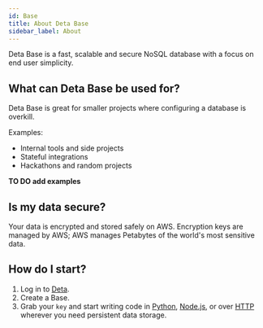 ```yaml
---
id: Base
title: About Deta Base
sidebar_label: About
---
```

Deta Base is a fast, scalable and secure NoSQL database with a focus on end user simplicity.


## What can Deta Base be used for?

Deta Base is great for smaller projects where configuring a database is overkill. 

Examples:
- Internal tools and side projects
- Stateful integrations 
- Hackathons and random projects

**TO DO add examples**

## Is my data secure?

Your data is encrypted and stored safely on AWS. Encryption keys are managed by AWS; AWS manages Petabytes of the world's most sensitive data.

## How do I start?

1. Log in to [Deta](https://deta.sh).
2. Create a Base.
2. Grab your `key` and start writing code in [Python](lib), [Node.js](lib), or over [HTTP](HTTP) wherever you need persistent data storage.


